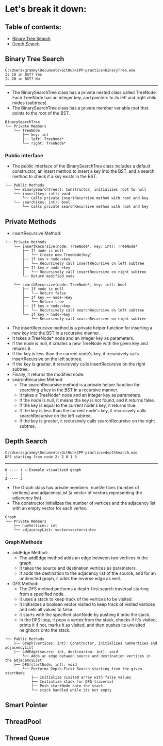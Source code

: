 # Let's break it down:

## Table of contents:
* [Binary Tree Search](https://github.com/grammyy/CPP-practice?tab=readme-ov-file#binary-tree-search)
* [Depth Search](https://github.com/grammyy/CPP-practice/tree/main?tab=readme-ov-file#depth-search)
  
## Binary Tree Search
```
C:\Users\grammy\Documents\GitHub\CPP-practice>binaryTree.exe 
Is 10 in BST? Yes
Is 20 in BST? No
```
***
* The BinarySearchTree class has a private nested class called TreeNode. Each TreeNode has an integer key, and pointers to its left and right child nodes (subtrees).
* The BinarySearchTree class has a private member variable root that points to the root of the BST.
```
BinarySearchTree
└── Private Members
    └── TreeNode
        ├── key: int
        ├── left: TreeNode*
        └── right: TreeNode*
```
### Public interface
* The public interface of the BinarySearchTree class includes a default constructor, an insert method to insert a key into the BST, and a search method to check if a key exists in the BST.
```
└── Public Methods
    └── BinarySearchTree(): Constructor, initializes root to null
    └── insert(key: int): void
        └── Calls private insertRecursive method with root and key
    └── search(key: int): bool
        └── Calls private searchRecursive method with root and key
```

## Private Methods
* insertRecursive Method:
```
└── Private Methods
    └── insertRecursive(node: TreeNode*, key: int): TreeNode*
        ├── If node is null
        │   └── Create new TreeNode(key)
        ├── If key < node->key
        │   └── Recursively call insertRecursive on left subtree
        ├── If key > node->key
        │   └── Recursively call insertRecursive on right subtree
        └── Return modified node

    └── searchRecursive(node: TreeNode*, key: int): bool
        ├── If node is null
        │   └── Return false
        ├── If key == node->key
        │   └── Return true
        ├── If key < node->key
        │   └── Recursively call searchRecursive on left subtree
        └── If key > node->key
            └── Recursively call searchRecursive on right subtree
```
  * The insertRecursive method is a private helper function for inserting a new key into the BST in a recursive manner.
  * It takes a TreeNode* node and an integer key as parameters.
  * If the node is null, it creates a new TreeNode with the given key and returns it.
  * If the key is less than the current node's key, it recursively calls insertRecursive on the left subtree.
  * If the key is greater, it recursively calls insertRecursive on the right subtree.
  * Finally, it returns the modified node.
* searchRecursive Method:
  * The searchRecursive method is a private helper function for searching a key in the BST in a recursive manner.
  *  It takes a TreeNode* node and an integer key as parameters.
  * If the node is null, it means the key is not found, and it returns false.
  * If the key is equal to the current node's key, it returns true.
  * If the key is less than the current node's key, it recursively calls searchRecursive on the left subtree.
  * If the key is greater, it recursively calls searchRecursive on the right subtree.
 
## Depth Search
```
C:\Users\grammy\Documents\GitHub\CPP-practice>depthSearch.exe
DFS starting from node 2: 2 0 1 3
```
***
``` 
0 ---- 1 ← Example visualized graph
|      |
2 ---- 3
```

* The Graph class has private members: numVertices (number of vertices) and adjacencyList (a vector of vectors representing the adjacency list).
* The constructor initializes the number of vertices and the adjacency list with an empty vector for each vertex.

```
Graph
└── Private Members
    ├── numVertices: int
    └── adjacencyList: vector<vector<int>>
```

### Graph Methods

* addEdge Method:
  * The addEdge method adds an edge between two vertices in the graph.
  * It takes the source and destination vertices as parameters.
  * It adds the destination to the adjacency list of the source, and for an undirected graph, it adds the reverse edge as well.
* DFS Method:
  * The DFS method performs a depth-first search traversal starting from a specified node.
  * It uses a stack to keep track of the vertices to be visited.
  * It initializes a boolean vector visited to keep track of visited vertices and sets all values to false.
  * It starts with the specified startNode by pushing it onto the stack.
  * In the DFS loop, it pops a vertex from the stack, checks if it's visited, prints it if not, marks it as visited, and then pushes its unvisited neighbors onto the stack.

```
└── Public Methods
    ├── Graph(vertices: int): Constructor, initializes numVertices and adjacencyList
    ├── addEdge(source: int, destination: int): void
        └── Adds an edge between source and destination vertices in the adjacencyList
    ├── DFS(startNode: int): void
        └── Performs Depth-First Search starting from the given startNode
            ├── Initialize visited array with false values
            ├── Initialize stack for DFS traversal
            ├── Push startNode onto the stack
            └── stack handled while its not empty
```

## Smart Pointer

## ThreadPool

## Thread Queue
